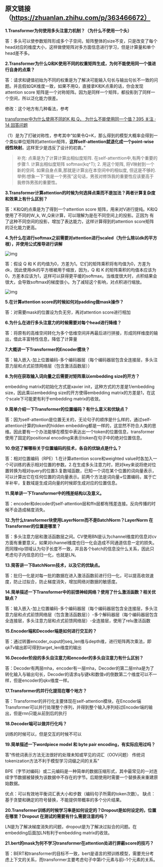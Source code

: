 ## 原文链接（https://zhuanlan.zhihu.com/p/363466672）

**1.Transformer为何使用多头注意力机制？（为什么不使用一个头）**

答：多头可以使参数矩阵形成多个子空间，矩阵整体的size不变，只是改变了每个head对应的维度大小，这样做使矩阵对多方面信息进行学习，但是计算量和单个head差不多。



**2.Transformer为什么Q和K使用不同的权重矩阵生成，为何不能使用同一个值进行自身的点乘？**

答：请求和键值初始为不同的权重是为了解决可能输入句长与输出句长不一致的问题。并且假如QK维度一致，如果不用Q，直接拿K和K点乘的话，你会发现attention score 矩阵是一个对称矩阵。因为是同样一个矩阵，都投影到了同样一个空间，所以泛化能力很差。

修改：这个地方有几种看法，参考

[transformer中为什么使用不同的K 和 Q， 为什么不能使用同一个值？395 关注 · 14 回答问题](https://www.zhihu.com/question/319339652)

（1）是为了打破对称性，参考其中“如果令Q=K，那么得到的模型大概率会得到一个类似单位矩阵的attention矩阵，**这样self-attention就退化成一个point-wise线性映射**。这样至少是违反了设计的初衷。”

> 补充: 点乘是为了计算计算出相似度矩阵. 在self-attenttion中,有两个重要的步骤:1. 计算出相似度矩阵 softmax(kq^T); 2. 用这个矩阵, 将V映射到一个新的空间. 如果自身点乘,那就是计算出在本空间中的相似度, 但这是不够的.
> 举例:想象一下“我是一个男孩”这句话，男孩对修饰我的重要性应该要高于我修饰男孩的重要性。

**3.Transformer计算attention的时候为何选择点乘而不是加法？两者计算复杂度和效果上有什么区别？**

答：K和Q的点乘是为了得到一个attention score 矩阵，用来对V进行提纯。K和Q使用了不同的W_k, W_Q来计算，可以理解为是在不同空间上的投影。正因为 有了这种不同空间的投影，增加了表达能力，这样计算得到的attention score矩阵的泛化能力更高。

**4.为什么在进行softmax之前需要对attention进行scaled（为什么除以dk的平方根），并使用公式推导进行讲解**

![img](https://pic4.zhimg.com/v2-1d7ef7b8fb59a925470dc52218b43117_180x120.jpg)

答：假设 Q 和 K 的均值为0，方差为1。它们的矩阵乘积将有均值为0，方差为dk，因此使用dk的平方根被用于缩放，因为，Q 和 K 的矩阵乘积的均值本应该为 0，方差本应该为1，这样可以获得更平缓的softmax。当维度很大时，点积结果会很大，会导致softmax的梯度很小。为了减轻这个影响，对点积进行缩放。



![img](https://pic1.zhimg.com/80/v2-e698e0083f4cc8d0fae45c501fb9aef8_1440w.jpg)

**5.在计算attention score的时候如何对padding做mask操作？**

答：对需要mask的位置设为负无穷，再对attention score进行相加

**6.为什么在进行多头注意力的时候需要对每个head进行降维？**

答：将原有的高维空间转化为多个低维空间并再最后进行拼接，形成同样维度的输出，借此丰富特性信息，降低了计算量

**7.大概讲一下Transformer的Encoder模块？**

答：输入嵌入-加上位置编码-多个编码器层（每个编码器层包含全连接层，多头注意力层和点式前馈网络层（包含激活函数层））

**8.为何在获取输入词向量之后需要对矩阵乘以embedding size的开方？**

embedding matrix的初始化方式是xavier init，这种方式的方差是1/embedding size，因此乘以embedding size的开方使得embedding matrix的方差是1，在这个scale下可能更有利于embedding matrix的收敛。

**9.简单介绍一下Transformer的位置编码？有什么意义和优缺点？**

答：因为self-attention是位置无关的，无论句子的顺序是什么样的，通过self-attention计算的token的hidden embedding都是一样的，这显然不符合人类的思维。因此要有一个办法能够在模型中表达出一个token的位置信息，transformer使用了固定的positional encoding来表示token在句子中的绝对位置信息。

**10.你还了解哪些关于位置编码的技术，各自的优缺点是什么？**

答：相对位置编码（RPE）1.在计算attention score和weighted value时各加入一个可训练的表示相对位置的参数。2.在生成多头注意力时，把对key来说将绝对位置转换为相对query的位置3.复数域函数，已知一个词在某个位置的词向量表示，可以计算出它在任何位置的词向量表示。前两个方法是词向量+位置编码，属于亡羊补牢，复数域是生成词向量的时候即生成对应的位置信息。

**11.简单讲一下Transformer中的残差结构以及意义。**

答：encoder和decoder的self-attention层和ffn层都有残差连接。反向传播的时候不会造成梯度消失。

**12.为什么transformer块使用LayerNorm而不是BatchNorm？LayerNorm 在Transformer的位置是哪里？**

答：多头注意力层和激活函数层之间。CV使用BN是认为channel维度的信息对cv方面有重要意义，如果对channel维度也归一化会造成不同通道信息一定的损失。而同理nlp领域认为句子长度不一致，并且各个batch的信息没什么关系，因此只考虑句子内信息的归一化，也就是LN。

**13.简答讲一下BatchNorm技术，以及它的优缺点。**

答：批归一化是对每一批的数据在进入激活函数前进行归一化，可以提高收敛速度，防止过拟合，防止梯度消失，增加网络对数据的敏感度。

**14.简单描述一下Transformer中的前馈神经网络？使用了什么激活函数？相关优缺点？**

答：输入嵌入-加上位置编码-多个编码器层（每个编码器层包含全连接层，多头注意力层和点式前馈网络层（包含激活函数层））-多个解码器层（每个编码器层包含全连接层，多头注意力层和点式前馈网络层）-全连接层，使用了relu激活函数

**15.Encoder端和Decoder端是如何进行交互的？**

答：通过转置encoder_ouput的seq_len维与depth维，进行矩阵两次乘法，即q*kT*v输出即可得到target_len维度的输出

**16.Decoder阶段的多头自注意力和encoder的多头自注意力有什么区别？**

答：Decoder有两层mha，encoder有一层mha，Decoder的第二层mha是为了转化输入与输出句长，Decoder的请求q与键k和数值v的倒数第二个维度可以不一样，但是encoder的qkv维度一样。

**17.Transformer的并行化提现在哪个地方？**

答：Transformer的并行化主要体现在self-attention模块，在Encoder端Transformer可以并行处理整个序列，并得到整个输入序列经过Encoder端的输出，但是rnn只能从前到后的执行

**18.Decoder端可以做并行化吗？**

训练的时候可以，但是交互的时候不可以

**19.简单描述一下wordpiece model 和 byte pair encoding，有实际应用过吗？**

答“传统词表示方法无法很好的处理未知或罕见的词汇（OOV问题）
传统词tokenization方法不利于模型学习词缀之间的关系”

BPE（字节对编码）或二元编码是一种简单的数据压缩形式，其中最常见的一对连续字节数据被替换为该数据中不存在的字节。后期使用时需要一个替换表来重建原始数据。

优点：可以有效地平衡词汇表大小和步数（编码句子所需的token次数）。
缺点：基于贪婪和确定的符号替换，不能提供带概率的多个分片结果。

**20.Transformer训练的时候学习率是如何设定的？Dropout是如何设定的，位置在哪里？Dropout 在测试的需要有什么需要注意的吗？**

LN是为了解决梯度消失的问题，dropout是为了解决过拟合的问题。在embedding后面加LN有利于embedding matrix的收敛。

**21.bert的mask为何不学习transformer在attention处进行屏蔽score的技巧？**

答：BERT和transformer的目标不一致，bert是语言的预训练模型，需要充分考虑上下文的关系，而transformer主要考虑句子中第i个元素与前i-1个元素的关系。